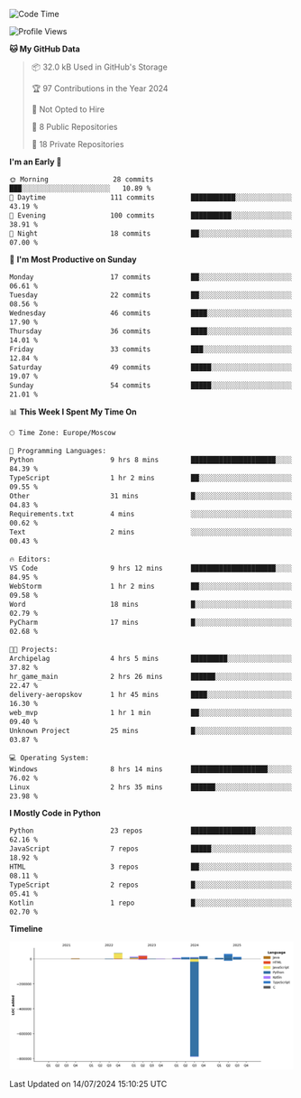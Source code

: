 <!--START_SECTION:waka-->
![Code Time](http://img.shields.io/badge/Code%20Time-403%20hrs%2050%20mins-blue)

![Profile Views](http://img.shields.io/badge/Profile%20Views-1-blue)

**🐱 My GitHub Data** 

> 📦 32.0 kB Used in GitHub's Storage 
 > 
> 🏆 97 Contributions in the Year 2024
 > 
> 🚫 Not Opted to Hire
 > 
> 📜 8 Public Repositories 
 > 
> 🔑 18 Private Repositories 
 > 
**I'm an Early 🐤** 

```text
🌞 Morning                28 commits          ███░░░░░░░░░░░░░░░░░░░░░░   10.89 % 
🌆 Daytime                111 commits         ███████████░░░░░░░░░░░░░░   43.19 % 
🌃 Evening                100 commits         ██████████░░░░░░░░░░░░░░░   38.91 % 
🌙 Night                  18 commits          ██░░░░░░░░░░░░░░░░░░░░░░░   07.00 % 
```
📅 **I'm Most Productive on Sunday** 

```text
Monday                   17 commits          ██░░░░░░░░░░░░░░░░░░░░░░░   06.61 % 
Tuesday                  22 commits          ██░░░░░░░░░░░░░░░░░░░░░░░   08.56 % 
Wednesday                46 commits          ████░░░░░░░░░░░░░░░░░░░░░   17.90 % 
Thursday                 36 commits          ████░░░░░░░░░░░░░░░░░░░░░   14.01 % 
Friday                   33 commits          ███░░░░░░░░░░░░░░░░░░░░░░   12.84 % 
Saturday                 49 commits          █████░░░░░░░░░░░░░░░░░░░░   19.07 % 
Sunday                   54 commits          █████░░░░░░░░░░░░░░░░░░░░   21.01 % 
```


📊 **This Week I Spent My Time On** 

```text
🕑︎ Time Zone: Europe/Moscow

💬 Programming Languages: 
Python                   9 hrs 8 mins        █████████████████████░░░░   84.39 % 
TypeScript               1 hr 2 mins         ██░░░░░░░░░░░░░░░░░░░░░░░   09.55 % 
Other                    31 mins             █░░░░░░░░░░░░░░░░░░░░░░░░   04.83 % 
Requirements.txt         4 mins              ░░░░░░░░░░░░░░░░░░░░░░░░░   00.62 % 
Text                     2 mins              ░░░░░░░░░░░░░░░░░░░░░░░░░   00.43 % 

🔥 Editors: 
VS Code                  9 hrs 12 mins       █████████████████████░░░░   84.95 % 
WebStorm                 1 hr 2 mins         ██░░░░░░░░░░░░░░░░░░░░░░░   09.58 % 
Word                     18 mins             █░░░░░░░░░░░░░░░░░░░░░░░░   02.79 % 
PyCharm                  17 mins             █░░░░░░░░░░░░░░░░░░░░░░░░   02.68 % 

🐱‍💻 Projects: 
Archipelag               4 hrs 5 mins        █████████░░░░░░░░░░░░░░░░   37.82 % 
hr_game_main             2 hrs 26 mins       ██████░░░░░░░░░░░░░░░░░░░   22.47 % 
delivery-aeropskov       1 hr 45 mins        ████░░░░░░░░░░░░░░░░░░░░░   16.30 % 
web_mvp                  1 hr 1 min          ██░░░░░░░░░░░░░░░░░░░░░░░   09.40 % 
Unknown Project          25 mins             █░░░░░░░░░░░░░░░░░░░░░░░░   03.87 % 

💻 Operating System: 
Windows                  8 hrs 14 mins       ███████████████████░░░░░░   76.02 % 
Linux                    2 hrs 35 mins       ██████░░░░░░░░░░░░░░░░░░░   23.98 % 
```

**I Mostly Code in Python** 

```text
Python                   23 repos            ████████████████░░░░░░░░░   62.16 % 
JavaScript               7 repos             █████░░░░░░░░░░░░░░░░░░░░   18.92 % 
HTML                     3 repos             ██░░░░░░░░░░░░░░░░░░░░░░░   08.11 % 
TypeScript               2 repos             █░░░░░░░░░░░░░░░░░░░░░░░░   05.41 % 
Kotlin                   1 repo              █░░░░░░░░░░░░░░░░░░░░░░░░   02.70 % 
```



**Timeline**

![Lines of Code chart](https://raw.githubusercontent.com/adlemx/adlemx/main/assets/bar_graph.png)


 Last Updated on 14/07/2024 15:10:25 UTC
<!--END_SECTION:waka-->
